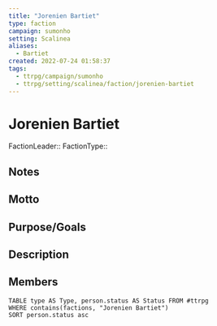 ```yaml
---
title: "Jorenien Bartiet"
type: faction
campaign: sumonho
setting: Scalinea
aliases:
  - Bartiet
created: 2022-07-24 01:58:37
tags:
  - ttrpg/campaign/sumonho
  - ttrpg/setting/scalinea/faction/jorenien-bartiet
---
```


# Jorenien Bartiet

FactionLeader::
FactionType::

## Notes


## Motto


## Purpose/Goals


## Description


## Members

```dataview
TABLE type AS Type, person.status AS Status FROM #ttrpg
WHERE contains(factions, "Jorenien Bartiet")
SORT person.status asc
```

